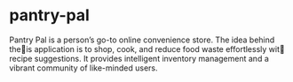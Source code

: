 # pantry-pal

Pantry Pal is a person’s go-to online
convenience store. The idea behind theis application is to shop, cook, and reduce food waste effortlessly wit recipe suggestions. 
It provides intelligent inventory management and a vibrant community of like-minded users.
